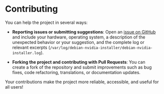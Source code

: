 # Contributing

You can help the project in several ways:

- **Reporting issues or submitting suggestions**: Open an [issue on GitHub](https://github.com/devleonardoamaral/debian-nvidia-installer/issues) and include your hardware, operating system, a description of the unexpected behavior or your suggestion, and the complete log or relevant excerpts (`/var/log/debian-nvidia-installer/debian-nvidia-installer.log`).

- **Forking the project and contributing with Pull Requests**: You can create a fork of the repository and submit improvements such as bug fixes, code refactoring, translations, or documentation updates.

Your contributions make the project more reliable, accessible, and useful for all users!